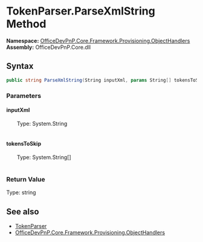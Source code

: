 # TokenParser.ParseXmlString Method  
  

**Namespace:** [OfficeDevPnP.Core.Framework.Provisioning.ObjectHandlers](OfficeDevPnP.Core.Framework.Provisioning.ObjectHandlers.md)  
**Assembly:** OfficeDevPnP.Core.dll  
## Syntax
```C#
public string ParseXmlString(String inputXml, params String[] tokensToSkip)
```
### Parameters
#### inputXml  
&emsp;&emsp;Type: System.String  
&emsp;&emsp;  

  

#### tokensToSkip  
&emsp;&emsp;Type: System.String[]  
&emsp;&emsp;  

  

### Return Value
Type: string  

## See also
- [TokenParser](OfficeDevPnP.Core.Framework.Provisioning.ObjectHandlers.TokenParser.md) 
- [OfficeDevPnP.Core.Framework.Provisioning.ObjectHandlers](OfficeDevPnP.Core.Framework.Provisioning.ObjectHandlers.md) 
